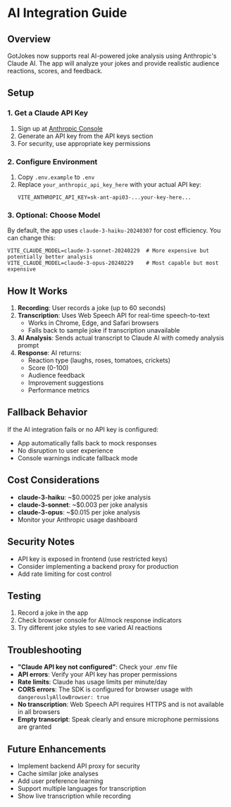 # AI Integration Guide

## Overview
GotJokes now supports real AI-powered joke analysis using Anthropic's Claude AI. The app will analyze your jokes and provide realistic audience reactions, scores, and feedback.

## Setup

### 1. Get a Claude API Key
1. Sign up at [Anthropic Console](https://console.anthropic.com)
2. Generate an API key from the API keys section
3. For security, use appropriate key permissions

### 2. Configure Environment
1. Copy `.env.example` to `.env`
2. Replace `your_anthropic_api_key_here` with your actual API key:
   ```
   VITE_ANTHROPIC_API_KEY=sk-ant-api03-...your-key-here...
   ```

### 3. Optional: Choose Model
By default, the app uses `claude-3-haiku-20240307` for cost efficiency. You can change this:
```
VITE_CLAUDE_MODEL=claude-3-sonnet-20240229  # More expensive but potentially better analysis
VITE_CLAUDE_MODEL=claude-3-opus-20240229    # Most capable but most expensive
```

## How It Works

1. **Recording**: User records a joke (up to 60 seconds)
2. **Transcription**: Uses Web Speech API for real-time speech-to-text
   - Works in Chrome, Edge, and Safari browsers
   - Falls back to sample joke if transcription unavailable
3. **AI Analysis**: Sends actual transcript to Claude AI with comedy analysis prompt
4. **Response**: AI returns:
   - Reaction type (laughs, roses, tomatoes, crickets)
   - Score (0-100)
   - Audience feedback
   - Improvement suggestions
   - Performance metrics

## Fallback Behavior

If the AI integration fails or no API key is configured:
- App automatically falls back to mock responses
- No disruption to user experience
- Console warnings indicate fallback mode

## Cost Considerations

- **claude-3-haiku**: ~$0.00025 per joke analysis
- **claude-3-sonnet**: ~$0.003 per joke analysis
- **claude-3-opus**: ~$0.015 per joke analysis
- Monitor your Anthropic usage dashboard

## Security Notes

- API key is exposed in frontend (use restricted keys)
- Consider implementing a backend proxy for production
- Add rate limiting for cost control

## Testing

1. Record a joke in the app
2. Check browser console for AI/mock response indicators
3. Try different joke styles to see varied AI reactions

## Troubleshooting

- **"Claude API key not configured"**: Check your .env file
- **API errors**: Verify your API key has proper permissions
- **Rate limits**: Claude has usage limits per minute/day
- **CORS errors**: The SDK is configured for browser usage with `dangerouslyAllowBrowser: true`
- **No transcription**: Web Speech API requires HTTPS and is not available in all browsers
- **Empty transcript**: Speak clearly and ensure microphone permissions are granted

## Future Enhancements

- Implement backend API proxy for security
- Cache similar joke analyses
- Add user preference learning
- Support multiple languages for transcription
- Show live transcription while recording